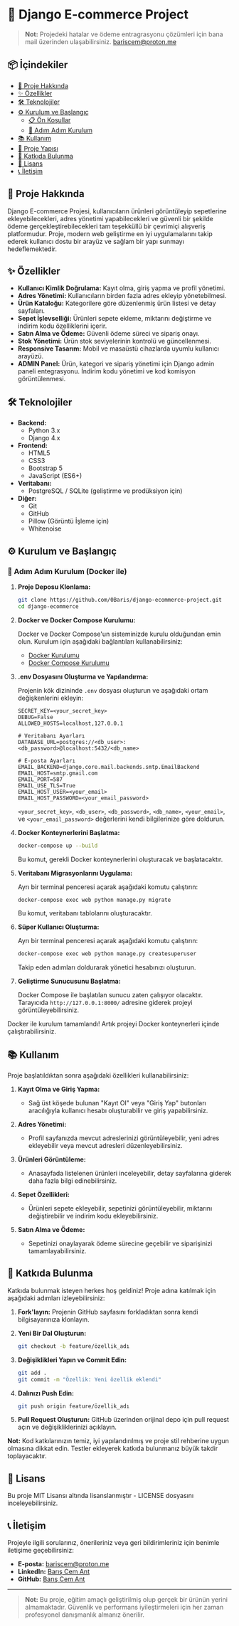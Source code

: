 # 🛒 Django E-commerce Project

> **Not:** Projedeki hatalar ve ödeme entragrasyonu çözümleri için bana mail üzerinden ulaşabilirsiniz. bariscem@proton.me

## 📦 İçindekiler

- [📖 Proje Hakkında](#-proje-hakkında)
- [✨ Özellikler](#-özellikler)
- [🛠️ Teknolojiler](#-teknolojiler)
- [⚙️ Kurulum ve Başlangıç](#-kurulum-ve-başlangıç)
    - [📋 Ön Koşullar](#-ön-koşullar)
    - [🚀 Adım Adım Kurulum](#-adım-adım-kurulum)
- [📚 Kullanım](#-kullanım)
- [📂 Proje Yapısı](#-proje-yapısı)
- [🤝 Katkıda Bulunma](#-katkıda-bulunma)
- [📜 Lisans](#-lisans)
- [📞 İletişim](#-iletişim)

## 📖 Proje Hakkında

Django E-commerce Projesi, kullanıcıların ürünleri görüntüleyip sepetlerine ekleyebilecekleri, adres yönetimi yapabilecekleri ve güvenli bir şekilde ödeme gerçekleştirebilecekleri tam teşekküllü bir çevrimiçi alışveriş platformudur. Proje, modern web geliştirme en iyi uygulamalarını takip ederek kullanıcı dostu bir arayüz ve sağlam bir yapı sunmayı hedeflemektedir.

## ✨ Özellikler

- **Kullanıcı Kimlik Doğrulama:** Kayıt olma, giriş yapma ve profil yönetimi.
- **Adres Yönetimi:** Kullanıcıların birden fazla adres ekleyip yönetebilmesi.
- **Ürün Kataloğu:** Kategorilere göre düzenlenmiş ürün listesi ve detay sayfaları.
- **Sepet İşlevselliği:** Ürünleri sepete ekleme, miktarını değiştirme ve indirim kodu özelliklerini içerir.
- **Satın Alma ve Ödeme:** Güvenli ödeme süreci ve sipariş onayı.
- **Stok Yönetimi:** Ürün stok seviyelerinin kontrolü ve güncellenmesi.
- **Responsive Tasarım:** Mobil ve masaüstü cihazlarda uyumlu kullanıcı arayüzü.
- **ADMIN Panel:** Ürün, kategori ve sipariş yönetimi için Django admin paneli entegrasyonu. İndirim kodu yönetimi ve kod komisyon görüntülenmesi.

## 🛠️ Teknolojiler

- **Backend:**
  - Python 3.x
  - Django 4.x
- **Frontend:**
  - HTML5
  - CSS3
  - Bootstrap 5
  - JavaScript (ES6+)
- **Veritabanı:**
  - PostgreSQL / SQLite (geliştirme ve prodüksiyon için)
- **Diğer:**
  - Git
  - GitHub
  - Pillow (Görüntü İşleme için)
  - Whitenoise 

## ⚙️ Kurulum ve Başlangıç

### 🚀 Adım Adım Kurulum (Docker ile)

1. **Proje Deposu Klonlama:**

    ```bash
    git clone https://github.com/0Baris/django-ecommerce-project.git
    cd django-ecommerce
    ```

2. **Docker ve Docker Compose Kurulumu:**

    Docker ve Docker Compose'un sisteminizde kurulu olduğundan emin olun. Kurulum için aşağıdaki bağlantıları kullanabilirsiniz:
    - [Docker Kurulumu](https://docs.docker.com/get-docker/)
    - [Docker Compose Kurulumu](https://docs.docker.com/compose/install/)

3. **.env Dosyasını Oluşturma ve Yapılandırma:**

    Projenin kök dizininde `.env` dosyası oluşturun ve aşağıdaki ortam değişkenlerini ekleyin:

    ```env
    SECRET_KEY=<your_secret_key>
    DEBUG=False
    ALLOWED_HOSTS=localhost,127.0.0.1

    # Veritabanı Ayarları
    DATABASE_URL=postgres://<db_user>:<db_password>@localhost:5432/<db_name>

    # E-posta Ayarları
    EMAIL_BACKEND=django.core.mail.backends.smtp.EmailBackend
    EMAIL_HOST=smtp.gmail.com
    EMAIL_PORT=587
    EMAIL_USE_TLS=True
    EMAIL_HOST_USER=<your_email>
    EMAIL_HOST_PASSWORD=<your_email_password>
    ```

    `<your_secret_key>`, `<db_user>`, `<db_password>`, `<db_name>`, `<your_email>`, ve `<your_email_password>` değerlerini kendi bilgilerinize göre doldurun.

4. **Docker Konteynerlerini Başlatma:**

    ```bash
    docker-compose up --build
    ```

    Bu komut, gerekli Docker konteynerlerini oluşturacak ve başlatacaktır.

5. **Veritabanı Migrasyonlarını Uygulama:**

    Ayrı bir terminal penceresi açarak aşağıdaki komutu çalıştırın:

    ```bash
    docker-compose exec web python manage.py migrate
    ```

    Bu komut, veritabanı tablolarını oluşturacaktır.

6. **Süper Kullanıcı Oluşturma:**

    Ayrı bir terminal penceresi açarak aşağıdaki komutu çalıştırın:

    ```bash
    docker-compose exec web python manage.py createsuperuser
    ```

    Takip eden adımları doldurarak yönetici hesabınızı oluşturun.

7. **Geliştirme Sunucusunu Başlatma:**

    Docker Compose ile başlatılan sunucu zaten çalışıyor olacaktır. Tarayıcıda `http://127.0.0.1:8000/` adresine giderek projeyi görüntüleyebilirsiniz.

Docker ile kurulum tamamlandı! Artık projeyi Docker konteynerleri içinde çalıştırabilirsiniz.

## 📚 Kullanım

Proje başlatıldıktan sonra aşağıdaki özellikleri kullanabilirsiniz:

1. **Kayıt Olma ve Giriş Yapma:**
   - Sağ üst köşede bulunan "Kayıt Ol" veya "Giriş Yap" butonları aracılığıyla kullanıcı hesabı oluşturabilir ve giriş yapabilirsiniz.

2. **Adres Yönetimi:**
   - Profil sayfanızda mevcut adreslerinizi görüntüleyebilir, yeni adres ekleyebilir veya mevcut adresleri düzenleyebilirsiniz.

3. **Ürünleri Görüntüleme:**
   - Anasayfada listelenen ürünleri inceleyebilir, detay sayfalarına giderek daha fazla bilgi edinebilirsiniz.
    
4. **Sepet Özellikleri:** 
    - Ürünleri sepete ekleyebilir, sepetinizi görüntüleyebilir, miktarını değiştirebilir ve indirim kodu ekleyebilirsiniz.

5. **Satın Alma ve Ödeme:**
   - Sepetinizi onaylayarak ödeme sürecine geçebilir ve siparişinizi tamamlayabilirsiniz.

## 🤝 Katkıda Bulunma

Katkıda bulunmak isteyen herkes hoş geldiniz! Proje adına katılmak için aşağıdaki adımları izleyebilirsiniz:

1. **Fork'layın:** Projenin GitHub sayfasını forkladıktan sonra kendi bilgisayarınıza klonlayın.

2. **Yeni Bir Dal Oluşturun:**

    ```bash
    git checkout -b feature/özellik_adı
    ```

3. **Değişiklikleri Yapın ve Commit Edin:**

    ```bash
    git add .
    git commit -m "Özellik: Yeni özellik eklendi"
    ```

4. **Dalınızı Push Edin:**

    ```bash
    git push origin feature/özellik_adı
    ```

5. **Pull Request Oluşturun:** GitHub üzerinden orijinal depo için pull request açın ve değişikliklerinizi açıklayın.

**Not:** Kod katkılarınızın temiz, iyi yapılandırılmış ve proje stil rehberine uygun olmasına dikkat edin. Testler ekleyerek katkıda bulunmanız büyük takdir toplayacaktır.

## 📜 Lisans

Bu proje MIT Lisansı altında lisanslanmıştır - LICENSE dosyasını inceleyebilirsiniz.

## 📞 İletişim

Projeyle ilgili sorularınız, önerileriniz veya geri bildirimleriniz için benimle iletişime geçebilirsiniz:

- **E-posta:** bariscem@proton.me
- **LinkedIn:** [Barış Cem Ant](https://www.linkedin.com/in/baris-cem-ant/)
- **GitHub:** [Barış Cem Ant](https://github.com/0Baris)

---

> **Not:** Bu proje, eğitim amaçlı geliştirilmiş olup gerçek bir ürünün yerini almamaktadır. Güvenlik ve performans iyileştirmeleri için her zaman profesyonel danışmanlık almanız önerilir.